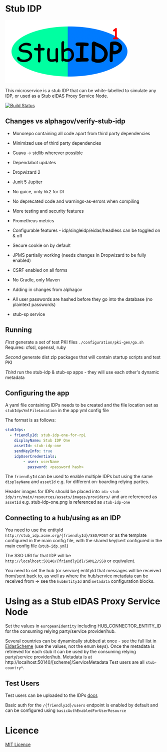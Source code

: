 # Stub IDP
![Stub IDP logo](././stub-idp/src/main/resources/assets/images/providers/stub-idp-one.png)

This microservice is a stub IDP that can be white-labelled to simulate any IDP, or used as a Stub eIDAS Proxy Service Node.

[![Build Status](https://travis-ci.org/stub-idp/stub-idp.svg?branch=monorepo)](https://travis-ci.org/stub-idp/stub-idp)

## Changes vs alphagov/verify-stub-idp

* Monorepo containing all code apart from third party dependencies
* Minimized use of third party dependencies
* Guava -> stdlib wherever possible
* Dependabot updates
* Dropwizard 2
* Junit 5 Jupiter
* No guice, only hk2 for DI
* No deprecated code and warnings-as-errors when compiling

* More testing and security features
* Prometheus metrics
* Configurable features - idp/singleidp/eidas/headless can be toggled on & off
* Secure cookie on by default
* JPMS partially working (needs changes in Dropwizard to be fully enabled)
* CSRF enabled on all forms
* No Gradle, only Maven
* Adding in changes from alphagov
* All user passwords are hashed before they go into the database (no plaintext passwords) 
* stub-sp service

## Running

*First* generate a set of test PKI files `./configuration/pki-gen/go.sh`
Requires: cfssl, openssl, ruby

*Second* generate dist zip packages that will contain startup scripts and test PKI

*Third* run the stub-idp & stub-sp apps - they will use each other's dynamic metadata

## Configuring the app

A yaml file containing IDPs needs to be created and the file location set as  `stubIdpsYmlFileLocation` in the app yml config file

The format is as follows:

```yaml
stubIdps:
  - friendlyId: stub-idp-one-for-rp1
    displayName: Stub IDP One
    assetId: stub-idp-one
    sendKeyInfo: true
    idpUserCredentials:
        - user: userName
          password: <password hash>
```

The `friendlyId` can be used to enable multiple IDPs but using the same `displayName` and `assetId` e.g. for different on-boarding relying parties.

Header images for IDPs should be placed into `ida-stub-idp/src/main/resources/assets/images/providers/` and are referenced as `assetId` e.g. stub-idp-one.png is referenced as `stub-idp-one`

## Connecting to a hub/using as an IDP

You need to use the entityId `http://stub_idp.acme.org/{friendlyId}/SSO/POST` or as the template configured in the main config file, with the shared key/cert configured in the main config file (`stub-idp.yml`)

The SSO URI for that IDP will be `http://localhost:50140/{friendlyId}/SAML2/SSO` or equivalent.

You need to set the hub (or service) entityId that messages will be received from/sent back to, as well as where the hub/service metadata can be received from -> see the `hubEntityId` and `metadata` configuration blocks.

# Using as a Stub eIDAS Proxy Service Node

Set the values in `europeanIdentity` including HUB_CONNECTOR_ENTITY_ID for the consuming relying party/service provider/hub.

Several countries can be dynamically stubbed at once - see the full list in [EidasScheme](src/main/java/uk/gov/ida/stub/idp/domain/EidasScheme.java) (use the values, not the enum keys).  Once the metadata is retrieved for each stub it can be used by the consuming relying party/service provider/hub.  Metadata is at http://localhost:50140/[scheme]/ServiceMetadata  Test users are all `stub-country*`.

## Test Users

Test users can be uploaded to the IDPs [docs](https://alphagov.github.io/rp-onboarding-tech-docs/pages/env/envEndToEndTests.html#createtestusers)

Basic auth for the `/{friendlyId}/users` endpoint is enabled by default and can be configured using `basicAuthEnabledForUserResource`

# Licence

[MIT Licence](LICENCE)
